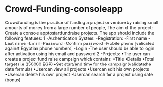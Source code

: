 # Crowd-Funding-consoleapp
Crowdfunding is the practice of funding a project or venture by raising small amounts of money from a large number of people, 
The aim of the project: 
Create a console apptostartfundraise projects.
The app should include the following features:
    1 -Authentication System:
            -Registration:
               -First name
               -Last name
               -Email
               -Password
               -Confirm password
               -Mobile phone [validated against Egyptian phone numbers]
               -Login
               -The user should be able to login after activation using his email and password
     2 -Projects:
            •The user can create a project fund raise campaign which contains:
               •Title
               •Details
               •Total target (i.e 250000 EGP)
               •Set start/end time for the campaign(validatethe date formula)
               •Usercan view all projects
               •Usercan edit his own projects
               •Usercan delete his own project
               •Usercan search for a project using date (bonus)
